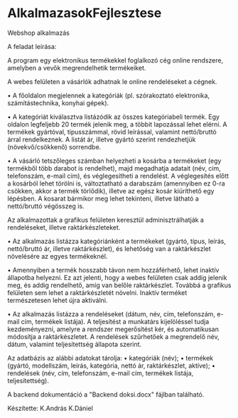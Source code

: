 # AlkalmazasokFejlesztese
Webshop alkalmazás

A feladat leírása:

A program egy elektronikus termékekkel foglalkozó cég online rendszere,
amelyben a vevők megrendelhetik termékeiket.

A webes felületen a vásárlók adhatnak le online rendeléseket a cégnek.

• A főoldalon megjelennek a kategóriák (pl. szórakoztató elektronika, számítástechnika, konyhai gépek).

• A kategóriát kiválasztva listázódik az összes kategóriabeli termék. Egy
oldalon legfeljebb 20 termék jelenik meg, a többit lapozással lehet elérni. A
termékek gyártóval, típusszámmal, rövid leírással, valamint nettó/bruttó
árral rendelkeznek. A listát ár, illetve gyártó szerint rendezhetjük
(növekvő/csökkenő) sorrendbe.

• A vásárló tetszőleges számban helyezheti a kosárba a termékeket (egy
termékből több darabot is rendelhet), majd megadhatja adatait (név, cím,
telefonszám, e-mail cím), és véglegesítheti a rendelést. A véglegesítés előtt a
kosárból lehet törölni is, változtatható a darabszám (amennyiben ez 0-ra
csökken, akkor a termék törlődik), illetve az egész kosár kiüríthető egy
lépésben. A kosarat bármikor meg lehet tekinteni, illetve látható a
nettó/bruttó végösszeg is.

Az alkalmazottak a grafikus felületen keresztül adminisztrálhatják a
rendeléseket, illetve raktárkészleteket.

• Az alkalmazás listázza kategóriánként a termékeket (gyártó, típus, leírás,
nettó/bruttó ár, illetve raktárkészlet), és lehetőség van a raktárkészlet
növelésére az egyes termékeknél.

• Amennyiben a termék hosszabb távon nem hozzáférhető, lehet inaktív
állapotba helyezni. Ez azt jelenti, hogy a webes felületen csak addig jelenik
meg, és addig rendelhető, amíg van belőle raktárkészlet. Továbbá a grafikus
felületen sem lehet a raktárkészletét növelni. Inaktív terméket természetesen
lehet újra aktiválni.

• Az alkalmazás listázza a rendeléseket (dátum, név, cím, telefonszám, e-mail
cím, termékek listája). A teljesítést a munkatárs kijelöléssel tudja kezdeményezni,
amelyre a rendszer megerősítést kér, és automatikusan módosítja a raktárkészletet. 
A rendelések szűrhetőek a megrendelő név, dátum, valamint teljesítettség állapota szerint.

Az adatbázis az alábbi adatokat tárolja:
• kategóriák (név);
• termékek (gyártó, modellszám, leírás, kategória, nettó ár, raktárkészlet, aktíve);
• rendelések (név, cím, telefonszám, e-mail cím, termékek listája, teljesítettség).

A backend dokumentáció a "Backend doksi.docx" fájlban található.

Készítette:
K.András
K.Dániel
